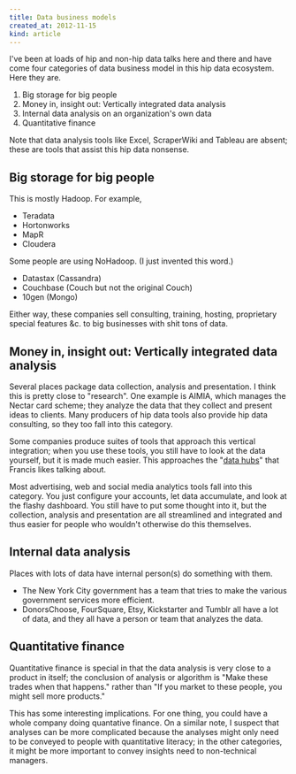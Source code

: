 ```yaml
---
title: Data business models
created_at: 2012-11-15
kind: article
---
```


I've been at loads of hip and non-hip data talks here and there and have come
four categories of data business model in this hip data ecosystem. Here they are.

1. Big storage for big people
2. Money in, insight out: Vertically integrated data analysis
3. Internal data analysis on an organization's own data
4. Quantitative finance

Note that data analysis tools like Excel, ScraperWiki and Tableau are absent;
these are tools that assist this hip data nonsense.

## Big storage for big people
This is mostly Hadoop. For example,

* Teradata
* Hortonworks
* MapR
* Cloudera

Some people are using NoHadoop. (I just invented this word.)

* Datastax (Cassandra)
* Couchbase (Couch but not the original Couch)
* 10gen (Mongo)

Either way, these companies sell consulting, training, hosting, proprietary
special features &c. to big businesses with shit tons of data.

## Money in, insight out: Vertically integrated data analysis

Several places package data collection, analysis and presentation.
I think this is pretty close to "research". One example is AIMIA,
which manages the Nectar card scheme; they analyze the data that
they collect and present ideas to clients. Many producers of hip
data tools also provide hip data consulting, so they too fall into
this category.

Some companies produce suites of tools that approach this vertical integration;
when you use these tools, you still have to look at the data yourself, but it
is made much easier. This approaches the
"[data hubs]()"
that Francis likes talking about.
<!-- One less obvious example is
[RStudio](), which makes both an IDE and a bunch of tangential R services. -->
Most advertising, web and social media analytics tools fall into this category.
You just configure your accounts, let data accumulate, and look at the flashy
dashboard. You still have to put some thought into it, but the collection,
analysis and presentation are all streamlined and integrated and thus easier
for people who wouldn't otherwise do this themselves.

## Internal data analysis

Places with lots of data have internal person(s) do something with them.

* The New York City government has a team that tries to make the various
    government services more efficient.
* DonorsChoose, FourSquare, Etsy, Kickstarter and Tumblr all have a lot of
    data, and they all have a person or team that analyzes the data.

## Quantitative finance

Quantitative finance is special in that the data analysis is very close to a
product in itself; the conclusion of analysis or algorithm is "Make these
trades when that happens." rather than "If you market to these people, you
might sell more products."

This has some interesting implications. For one thing, you could have a whole
company doing quantative finance. On a similar note, I suspect that analyses
can be more complicated because the analyses might only need to be conveyed to
people with quantitative literacy; in the other categories, it might be more
important to convey insights need to non-technical managers.
